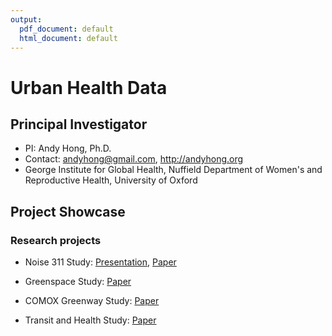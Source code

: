 ```yaml
---
output:
  pdf_document: default
  html_document: default
---
```

# Urban Health Data

## Principal Investigator
 - PI: Andy Hong, Ph.D.
 - Contact: <a href="mailto:andyhong@gmail.com">andyhong@gmail.com</a>, <a href="https://www.andyhong.org" target="_blank">http://andyhong.org</a>
 - George Institute for Global Health, Nuffield Department of Women's and Reproductive Health, University of Oxford
 

## Project Showcase

### Research projects

- Noise 311 Study: <a href="https://urbanhealthdata.github.io/noise311/" target="_blank"> Presentation</a>, <a href="https://dx.doi.org/10.17605/OSF.IO/YC2H8" target="_blank">Paper</a>

- Greenspace Study: <a href="https://dx.doi.org/10.1016/j.socscimed.2018.04.051" target="_blank">Paper</a>

- COMOX Greenway Study: <a href="https://doi.org/10.1016/j.trd.2018.04.013" target="_blank">Paper</a>

- Transit and Health Study: <a href="https://doi.org/10.1016/j.tra.2016.07.005" target="_blank">Paper</a>


